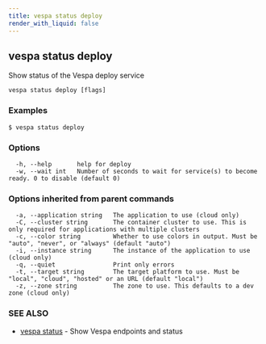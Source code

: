 ```yaml
---
title: vespa status deploy
render_with_liquid: false
---
```


## vespa status deploy

Show status of the Vespa deploy service

```
vespa status deploy [flags]
```

### Examples

```
$ vespa status deploy
```

### Options

```
  -h, --help       help for deploy
  -w, --wait int   Number of seconds to wait for service(s) to become ready. 0 to disable (default 0)
```

### Options inherited from parent commands

```
  -a, --application string   The application to use (cloud only)
  -C, --cluster string       The container cluster to use. This is only required for applications with multiple clusters
  -c, --color string         Whether to use colors in output. Must be "auto", "never", or "always" (default "auto")
  -i, --instance string      The instance of the application to use (cloud only)
  -q, --quiet                Print only errors
  -t, --target string        The target platform to use. Must be "local", "cloud", "hosted" or an URL (default "local")
  -z, --zone string          The zone to use. This defaults to a dev zone (cloud only)
```

### SEE ALSO

* [vespa status](vespa_status.html)	 - Show Vespa endpoints and status

